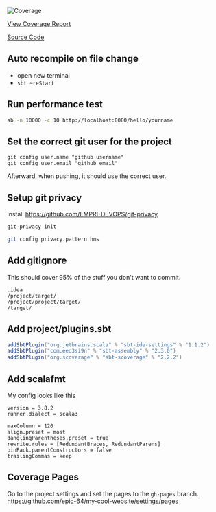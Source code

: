![Coverage](https://epic-64.github.io/my-cool-website/coverage/coverage-badge.svg)

[View Coverage Report](https://epic-64.github.io/my-cool-website/coverage/index.html)

[Source Code](https://github.com/epic-64/my-cool-website)

## Auto recompile on file change
- open new terminal
- `sbt ~reStart`

## Run performance test
```bash
ab -n 10000 -c 10 http://localhost:8080/hello/yourname
```

## Set the correct git user for the project
```
git config user.name "github username"
git config user.email "github email"
```
Afterward, when pushing, it should use the correct user.

## Setup git privacy
install https://github.com/EMPRI-DEVOPS/git-privacy
```bash
git-privacy init
```
```bash
git config privacy.pattern hms
```

## Add gitignore
This should cover 95% of the stuff you don't want to commit.
```
.idea
/project/target/
/project/project/target/
/target/
```

## Add project/plugins.sbt
```scala
addSbtPlugin("org.jetbrains.scala" % "sbt-ide-settings" % "1.1.2")
addSbtPlugin("com.eed3si9n" % "sbt-assembly" % "2.3.0")
addSbtPlugin("org.scoverage" % "sbt-scoverage" % "2.2.2")
```

## Add scalafmt
My config looks like this
```hocon
version = 3.8.2
runner.dialect = scala3

maxColumn = 120
align.preset = most
danglingParentheses.preset = true
rewrite.rules = [RedundantBraces, RedundantParens]
binPack.parentConstructors = false
trailingCommas = keep
```

## Coverage Pages
Go to the project settings and set the pages to the `gh-pages` branch.
https://github.com/epic-64/my-cool-website/settings/pages
